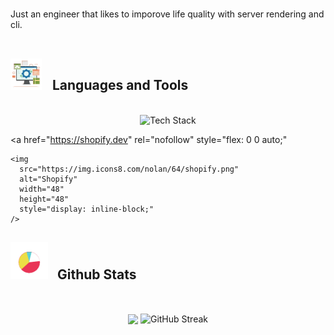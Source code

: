 

<br>

Just an engineer that likes to imporove life quality with server rendering and cli.
<br> <br>

## <picture> <img src = "./public/tools.gif?raw=true" width = 50px style="margin-right: 12px;"> </picture> Languages and Tools

<br>
<p 
  style="
    display: flex;
    justify-content: center;
    align-items: center;
    flex-wrap: wrap;
    gap: 8px;
    margin: 0;
  "
>
  <a 
    href="https://skillicons.dev" 
    rel="nofollow" 
    style="flex: 1 1 auto; max-width: 100%; text-align: center;"
  >
    <img 
      src="https://skillicons.dev/icons?i=remix,js,ts,go,docker,postgres,vim&perline=8"
      style="max-width: 100%; height: auto; display: inline-block;"
      alt="Tech Stack"
    />
  </a>

  <a 
    href="https://shopify.dev" 
    rel="nofollow" 
    style="flex: 0 0 auto;"
  >
    <img 
      src="https://img.icons8.com/nolan/64/shopify.png" 
      alt="Shopify" 
      width="48" 
      height="48" 
      style="display: inline-block;"
    />
  </a>
</p>

## <picture> <img src = "./public/stats.gif?raw=true" width = 60px style="margin-right: 10px;"> </picture> Github Stats

<br>

<p align="center">

  <img src="https://github-readme-stats.vercel.app/api/top-langs/?username=JoNelson98&theme=transparent&hide_border=true&include_all_commits=true&count_private=true&layout=compact" align="center" />
  <img src="https://streak-stats.demolab.com?user=JoNelson98&theme=transparent&hide_border=true" alt="GitHub Streak" align="center" />
</p>
